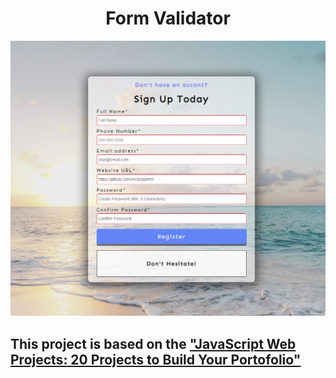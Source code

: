 <h1 align='center'><strong> Form Validator </strong></h1>

![alt cover](cover.png)

## This project is based on the ["JavaScript Web Projects: 20 Projects to Build Your Portofolio"](https://www.udemy.com/course/javascript-web-projects-to-build-your-portfolio-resume/)
